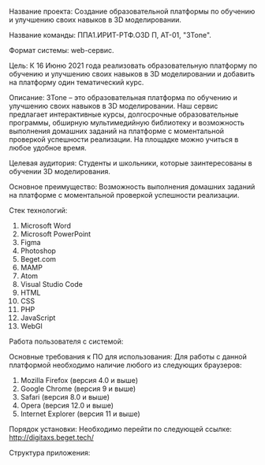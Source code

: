 Название проекта: Создание образовательной платформы по обучению и улучшению своих навыков в 3D моделировании.

Название команды: ППA1.ИРИТ-РТФ.O3D П, АТ-01, "3Tone".

Формат системы: web-сервис.

Цель: К 16 Июню 2021 года реализовать образовательную платформу по обучению и улучшению своих навыков в 3D моделировании и добавить на платформу один тематический курс.

Описание: 3Tone – это образовательная платформа по обучению и улучшению своих навыков в 3D моделировании. Наш сервис предлагает интерактивные курсы, долгосрочные образовательные программы, обширную мультимедийную библиотеку и возможность выполнения домашних заданий на платформе с моментальной проверкой успешности реализации. На площадке можно учиться в любое удобное время.

Целевая аудитория: Студенты и школьники, которые заинтересованы в обучении 3D моделирования.

Основное преимущество: Возможность выполнения домашних заданий на платформе с моментальной проверкой успешности реализации.

Стек технологий: 
  1.	Microsoft Word
  2.	Microsoft PowerPoint
  3.	Figma
  4.	Photoshop
  5.	Beget.com
  6.	MAMP
  7.	Atom
  8.	Visual Studio Code
  9.	HTML
  10.	CSS
  11.	PHP
  12.	JavaScript
  13.	WebGl

Работа пользователя с системой:

Основные требования к ПО для использования: Для работы с данной платформой необходимо наличие любого из следующих браузеров: 
  1. Mozilla Firefox (версия 4.0 и выше)
  2. Google Chrome (версия 9 и выше)
  3. Safari (версия 8.0 и выше)
  4. Opera (версия 12.0 и выше)
  5. Internet Explorer (версия 11 и выше)

Порядок установки: Необходимо перейти по следующей ссылке: http://digitaxs.beget.tech/

Структура приложения:

